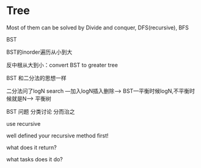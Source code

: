 # Tree

Most of them can be solved by Divide and conquer, DFS(recursive), BFS



BST

BST的inorder遍历从小到大

反中根从大到小：convert BST to greater tree



BST 和二分法的思想一样

二分法问了logN search —加入logN插入删除—> BST—平衡时候logN,不平衡时候就是N—> 平衡树 



BST 问题 分类讨论 分而治之

use recursive

well defined your recursive method first!



what does it return?

what tasks does it do?

